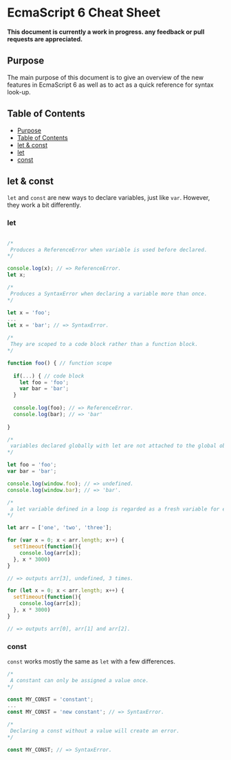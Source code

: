 # EcmaScript 6 Cheat Sheet

**This document is currently a work in progress. any feedback or pull requests are appreciated.**

## Purpose
The main purpose of this document is to give an overview of the new features in EcmaScript 6 as well as to act as a quick reference for syntax look-up.

## Table of Contents

* [Purpose](#purpose)
* [Table of Contents](#table-of-contents)
* [let & const](#let--const)
 * [let](#let)
 * [const](#const)

## let & const

```let``` and ```const``` are new ways to declare variables, just like ```var```. However, they work a bit differently.

### let
```javascript

/*
 Produces a ReferenceError when variable is used before declared.
*/

console.log(x); // => ReferenceError.
let x;

/*
 Produces a SyntaxError when declaring a variable more than once.
*/

let x = 'foo';
...
let x = 'bar'; // => SyntaxError.

/* 
 They are scoped to a code block rather than a function block.
*/

function foo() { // function scope
  
  if(...) { // code block
    let foo = 'foo';
    var bar = 'bar'; 
  }
  
  console.log(foo); // => ReferenceError.
  console.log(bar); // => 'bar'
  
}

/*
 variables declared globally with let are not attached to the global object. Instead they are attached to the global block.
*/

let foo = 'foo';
var bar = 'bar';

console.log(window.foo); // => undefined.
console.log(window.bar); // => 'bar'.

/*
 a let variable defined in a loop is regarded as a fresh variable for each iteration.
*/

let arr = ['one', 'two', 'three'];

for (var x = 0; x < arr.length; x++) {
  setTimeout(function(){
    console.log(arr[x]);
  }, x * 3000)
}

// => outputs arr[3], undefined, 3 times.

for (let x = 0; x < arr.length; x++) {
  setTimeout(function(){
    console.log(arr[x]);
  }, x * 3000)
}

// => outputs arr[0], arr[1] and arr[2].

```

### const
```const``` works mostly the same as ```let``` with a few differences.

```javascript
/* 
 A constant can only be assigned a value once.
*/

const MY_CONST = 'constant';
...
const MY_CONST = 'new constant'; // => SyntaxError.

/*
 Declaring a const without a value will create an error.
*/

const MY_CONST; // => SyntaxError.

```



